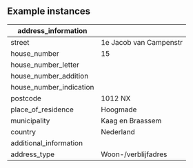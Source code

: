 ## Example instances

| address_information   |                   |
|-----------------|-------------------|
| street |  1e Jacob van Campenstr |
| house_number | 15  |
| house_number_letter |   |
| house_number_addition |   |
| house_number_indication |   |
| postcode | 1012 NX |
| place_of_residence | Hoogmade  |
| municipality | Kaag en Braassem  |
| country | Nederland |
| additional_information |   |
| address_type | Woon-/verblijfadres  |